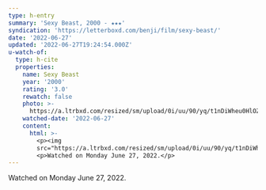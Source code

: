```yaml
---
type: h-entry
summary: 'Sexy Beast, 2000 - ★★★'
syndication: 'https://letterboxd.com/benji/film/sexy-beast/'
date: '2022-06-27'
updated: '2022-06-27T19:24:54.000Z'
u-watch-of:
  type: h-cite
  properties:
    name: Sexy Beast
    year: '2000'
    rating: '3.0'
    rewatch: false
    photo: >-
      https://a.ltrbxd.com/resized/sm/upload/0i/uu/90/yq/t1nDiWheu0HlOZA8thaESVCXpHr-0-600-0-900-crop.jpg?v=e8429aa8b3
    watched-date: '2022-06-27'
    content:
      html: >-
        <p><img
        src="https://a.ltrbxd.com/resized/sm/upload/0i/uu/90/yq/t1nDiWheu0HlOZA8thaESVCXpHr-0-600-0-900-crop.jpg?v=e8429aa8b3"/></p>
        <p>Watched on Monday June 27, 2022.</p>
---
```

Watched on Monday June 27, 2022.
